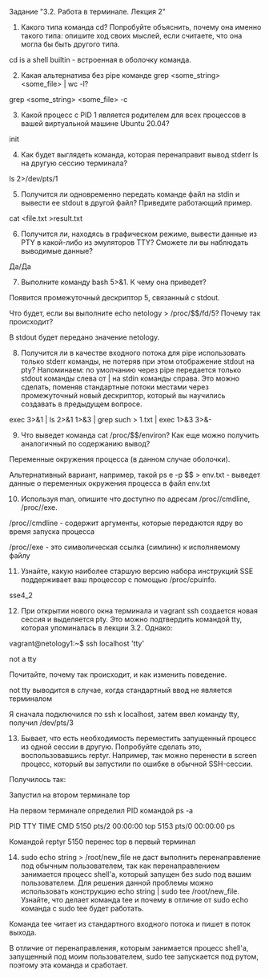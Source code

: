 Задание "3.2. Работа в терминале. Лекция 2"

1. Какого типа команда cd? Попробуйте объяснить, почему она именно такого типа: опишите ход своих мыслей, если считаете, что она могла бы быть другого типа.

cd is a shell builtin - встроенная в оболочку команда. 

2. Какая альтернатива без pipe команде grep <some_string> <some_file> | wc -l?

grep <some_string> <some_file> -c

3. Какой процесс с PID 1 является родителем для всех процессов в вашей виртуальной машине Ubuntu 20.04?

init

4. Как будет выглядеть команда, которая перенаправит вывод stderr ls на другую сессию терминала?

ls 2>/dev/pts/1

5. Получится ли одновременно передать команде файл на stdin и вывести ее stdout в другой файл? Приведите работающий пример.

cat <file.txt >result.txt 

6. Получится ли, находясь в графическом режиме, вывести данные из PTY в какой-либо из эмуляторов TTY? Сможете ли вы наблюдать выводимые данные?

Да/Да

7. Выполните команду bash 5>&1. К чему она приведет? 

Появится промежуточный дескриптор 5, связанный с stdout.

Что будет, если вы выполните echo netology > /proc/$$/fd/5? Почему так происходит?

В stdout будет передано значение netology.


8. Получится ли в качестве входного потока для pipe использовать только stderr команды, не потеряв при этом отображение stdout на pty?
Напоминаем: по умолчанию через pipe передается только stdout команды слева от | на stdin команды справа. Это можно сделать, поменяв стандартные потоки местами через промежуточный новый дескриптор, который вы научились создавать в предыдущем вопросе.

exec 3>&1 | ls 2>&1 1>&3 | grep such > 1.txt | exec 1>&3 3>&-

9. Что выведет команда cat /proc/$$/environ? Как еще можно получить аналогичный по содержанию вывод?

Переменные окружения процесса (в данном случае оболочки).

Альтернативный вариант, например, такой ps e -p $$ > env.txt - выведет данные о переменных окружения процесса в файл env.txt

10. Используя man, опишите что доступно по адресам /proc/<PID>/cmdline, /proc/<PID>/exe.

/proc/<PID>/cmdline - содержит аргументы, которые передаются ядру во время запуска процесса

/proc/<PID>/exe - это символическая ссылка (симлинк) к исполняемому файлу

11. Узнайте, какую наиболее старшую версию набора инструкций SSE поддерживает ваш процессор с помощью /proc/cpuinfo.

sse4_2

12. При открытии нового окна терминала и vagrant ssh создается новая сессия и выделяется pty.
Это можно подтвердить командой tty, которая упоминалась в лекции 3.2.
Однако:

vagrant@netology1:~$ ssh localhost 'tty'

not a tty

Почитайте, почему так происходит, и как изменить поведение.

not tty выводится в случае, когда стандартный ввод не является терминалом

Я сначала подключился по ssh к localhost, затем ввел команду tty, получил /dev/pts/3

13. Бывает, что есть необходимость переместить запущенный процесс из одной сессии в другую. Попробуйте сделать это, воспользовавшись reptyr. Например, так можно перенести в screen процесс, который вы запустили по ошибке в обычной SSH-сессии.

Получилось так:

Запустил на втором терминале top

На первом терминале определил PID командой ps -a

  PID TTY          TIME CMD
 5150 pts/2    00:00:00 top
 5153 pts/0    00:00:00 ps

Командой reptyr 5150 перенес top в первый терминал

14. sudo echo string > /root/new_file не даст выполнить перенаправление под обычным пользователем, так как перенаправлением занимается процесс shell'а, который запущен без sudo под вашим пользователем. Для решения данной проблемы можно использовать конструкцию echo string | sudo tee /root/new_file. Узнайте, что делает команда tee и почему в отличие от sudo echo команда с sudo tee будет работать.

Команда tee читает из стандартного входного потока и пишет в поток выхода.

В отличие от перенаправления, которым занимается процесс shell'а, запущенный под моим пользователем, sudo tee запускается под рутом, поэтому эта команда и сработает.

